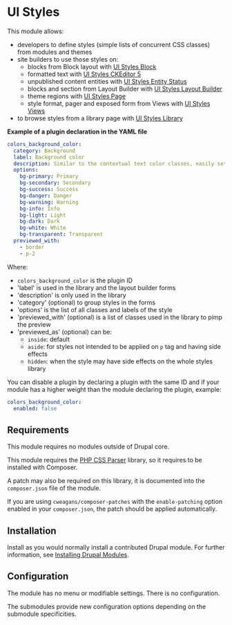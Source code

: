 # UI Styles

This module allows:
- developers to define styles (simple lists of concurrent CSS classes) from
  modules and themes
- site builders to use those styles on:
    - blocks from Block layout with [UI Styles Block](./modules/ui_styles_block)
    - formatted text with [UI Styles CKEditor 5](./modules/ui_styles_ckeditor5)
    - unpublished content entities with [UI Styles Entity Status](./modules/ui_styles_entity_status)
    - blocks and section from Layout Builder with
      [UI Styles Layout Builder](./modules/ui_styles_layout_builder)
    - theme regions with [UI Styles Page](./modules/ui_styles_page)
    - style format, pager and exposed form from Views with
      [UI Styles Views](./modules/ui_styles_views)
- to browse styles from a library page with
  [UI Styles Library](./modules/ui_styles_library)

**Example of a plugin declaration in the YAML file**

```yaml
colors_background_color:
  category: Background
  label: Background color
  description: Similar to the contextual text color classes, easily set the background of an element to any contextual class.
  options:
    bg-primary: Primary
    bg-secondary: Secondary
    bg-success: Success
    bg-danger: Danger
    bg-warning: Warning
    bg-info: Info
    bg-light: Light
    bg-dark: Dark
    bg-white: White
    bg-transparent: Transparent
  previewed_with:
    - border
    - p-2
```

Where:
- `colors_background_color` is the plugin ID
- 'label' is used in the library and the layout builder forms
- 'description' is only used in the library
- 'category' (optional) to group styles in the forms
- 'options' is the list of all classes and labels of the style
- 'previewed_with' (optional) is a list of classes used in the library to pimp the preview
- 'previewed_as' (optional) can be:
    - `inside`: default
    - `aside`: for styles not intended to be applied on `p` tag and having side effects
    - `hidden`: when the style may have side effects on the whole styles library

You can disable a plugin by declaring a plugin with the same ID and if your
module has a higher weight than the module declaring the plugin, example:

```yaml
colors_background_color:
  enabled: false
```


## Requirements

This module requires no modules outside of Drupal core.

This module requires the
[PHP CSS Parser](https://github.com/MyIntervals/PHP-CSS-Parser) library, so it
requires to be installed with Composer.

A patch may also be required on this library, it is documented into the
`composer.json` file of the module.

If you are using `cweagans/composer-patches` with the `enable-patching` option
enabled in your `composer.json`, the patch should be applied automatically.


## Installation

Install as you would normally install a contributed Drupal module. For further
information, see
[Installing Drupal Modules](https://www.drupal.org/docs/extending-drupal/installing-drupal-modules).


## Configuration

The module has no menu or modifiable settings. There is no configuration.

The submodules provide new configuration options depending on the submodule
specificities.
